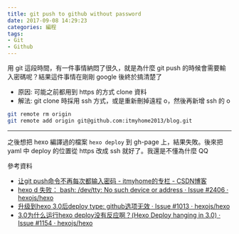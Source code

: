 ```yaml
---
title: git push to github without password
date: 2017-09-08 14:29:23
categories: 編程
tags: 
- Git
- Github
---
```

<!-- thumbnail: /images/index.JPG -->

用 git 這段時間，有一件事情納悶了很久，就是為什麼 git push 的時候會需要輸入密碼呢？結果這件事情在剛剛 google 後終於搞清楚了

- 原因: 可能之前都用到 https 的方式 clone 資料
- 解法: git clone 時採用 ssh 方式，或是重新刪掉遠程 o，然後再新增 ssh 的 o 

```sh
git remote rm origin  
git remote add origin git@github.com:itmyhome2013/blog.git  
```

---

之後想把 hexo 編譯過的檔案 `hexo deploy` 到 gh-page 上，結果失敗。後來把 yaml 中 deploy 的位置從 https 改成 ssh 就好了。我還是不懂為什麼 QQ

參考資料
* [让git push命令不再每次都输入密码 - itmyhome的专栏 - CSDN博客](http://blog.csdn.net/itmyhome1990/article/details/42557817)
* [hexo d 失败： bash: /dev/tty: No such device or address · Issue #2406 · hexojs/hexo](https://github.com/hexojs/hexo/issues/2406)
* [升级到hexo 3.0后deploy type: github选项无效 · Issue #1013 · hexojs/hexo](https://github.com/hexojs/hexo/issues/1013)
* [3.0为什么运行hexo deploy没有反应啊？(Hexo Deploy hanging in 3.0) · Issue #1154 · hexojs/hexo](https://github.com/hexojs/hexo/issues/1154)